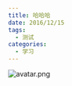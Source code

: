 ```yaml
---
title: 哈哈哈
date: 2016/12/15
tags:
  - 测试
categories:
  - 学习
---
```

![avatar.png](http://localhost:8888/test/avatar.png)